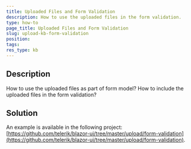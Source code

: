 ```yaml
---
title: Uploaded Files and Form Validation
description: How to use the uploaded files in the form validation.
type: how-to
page_title: Uploaded Files and Form Validation
slug: upload-kb-form-validation
position: 
tags: 
res_type: kb
---
```



## Description

How to use the uploaded files as part of form model?
How to include the uploaded files in the form validation?


## Solution

An example is available in the following project: [https://github.com/telerik/blazor-ui/tree/master/upload/form-validation](https://github.com/telerik/blazor-ui/tree/master/upload/form-validation).
